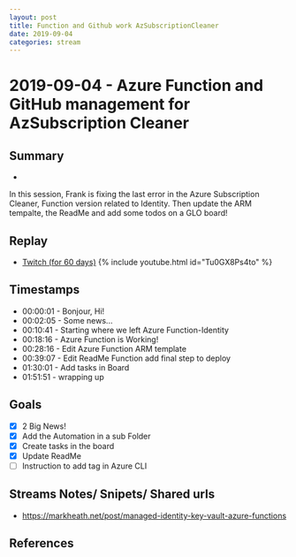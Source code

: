 ```yaml
---
layout: post
title: Function and Github work AzSubscriptionCleaner
date: 2019-09-04
categories: stream
---
```



# 2019-09-04 - Azure Function and GitHub management for AzSubscription Cleaner

## Summary
-

In this session, Frank is fixing the last error in the Azure Subscription Cleaner, Function version related to Identity. Then update the ARM tempalte, the ReadMe and add some todos on a GLO board!

## Replay


- [Twitch (for 60 days)](https://www.twitch.tv/videos/476831551)
{% include youtube.html id="Tu0GX8Ps4to" %}
<br/><!--more-->


## Timestamps


- 00:00:01 - Bonjour, Hi!
- 00:02:05 - Some news...
- 00:10:41 - Starting where we left Azure Function-Identity
- 00:18:16 - Azure Function is Working!
- 00:28:16 - Edit Azure Function ARM template
- 00:39:07 - Edit ReadMe Function add final step to deploy
- 01:30:01 - Add tasks in Board
- 01:51:51 - wrapping up


Goals
-----

- [X] 2 Big News!
- [X] Add the Automation in a sub Folder
- [X] Create tasks in the board
- [X] Update ReadMe
- [ ] Instruction to add tag in Azure CLI

Streams Notes/ Snipets/ Shared urls
-----------------------------------

- https://markheath.net/post/managed-identity-key-vault-azure-functions


References
----------

